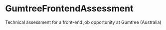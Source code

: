 # GumtreeFrontendAssessment
Technical assessment for a front-end job opportunity at Gumtree (Australia)
